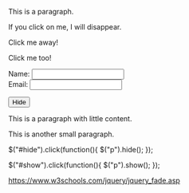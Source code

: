 <!DOCTYPE html>
<html>
<head>
<script src="https://ajax.googleapis.com/ajax/libs/jquery/3.5.1/jquery.min.js"></script>
<script>
$(document).ready(function(){
  $("#p1").hover(function(){
    alert("You entered p1!");
  },
  function(){
    alert("Bye! You now leave p1!");
  }); 
});
</script>
</head>
<body>

<p id="p1">This is a paragraph.</p>

</body>
</html>





<!DOCTYPE html>
<html>
<head>
<script src="https://ajax.googleapis.com/ajax/libs/jquery/3.5.1/jquery.min.js"></script>
<script>
$(document).ready(function(){
  $("p").on("click", function(){
    $(this).hide();
  });
});
</script>
</head>
<body>

<p>If you click on me, I will disappear.</p>
<p>Click me away!</p>
<p>Click me too!</p>

</body>
</html>




<!DOCTYPE html>
<html>
<head>
<script src="https://ajax.googleapis.com/ajax/libs/jquery/3.5.1/jquery.min.js"></script>
<script>
$(document).ready(function(){
  $("input").focus(function(){
    $(this).css("background-color", "yellow");
  });
  $("input").blur(function(){
    $(this).css("background-color", "green");
  });
});
</script>
</head>
<body>

Name: <input type="text" name="fullname"><br>
Email: <input type="text" name="email">

</body>
</html>




<!DOCTYPE html>
<html>
<head>
<script src="https://ajax.googleapis.com/ajax/libs/jquery/3.5.1/jquery.min.js"></script>
<script>
$(document).ready(function(){
  $("button").click(function(){
    $("p").hide(1000);
  });
});
</script>
</head>
<body>

<button>Hide</button>

<p>This is a paragraph with little content.</p>
<p>This is another small paragraph.</p>

</body>
</html>



$("#hide").click(function(){
  $("p").hide();
});

$("#show").click(function(){
  $("p").show();
});




https://www.w3schools.com/jquery/jquery_fade.asp